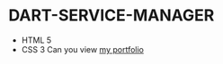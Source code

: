 # DART-SERVICE-MANAGER
- HTML 5
- CSS 3
Can you view [my portfolio](https://20artem04.github.io/Portfolio-DART-SERVICE-MANAGER-/)
